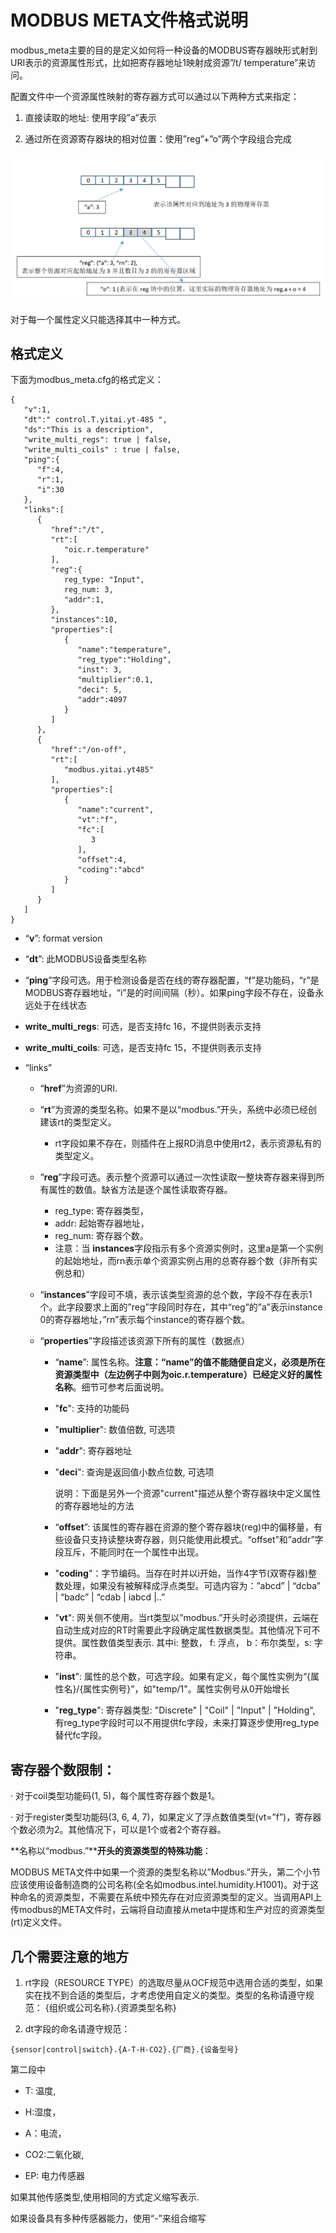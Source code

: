 

# MODBUS META文件格式说明

modbus_meta主要的目的是定义如何将一种设备的MODBUS寄存器映形式射到URI表示的资源属性形式，比如把寄存器地址1映射成资源”/t/ temperature”来访问。

 配置文件中一个资源属性映射的寄存器方式可以通过以下两种方式来指定：

1. 直接读取的地址: 使用字段”a”表示

2. 通过所在资源寄存器块的相对位置：使用”reg”+”o”两个字段组合完成

![](./mb_meta.JPG)

对于每一个属性定义只能选择其中一种方式。

## 格式定义

下面为modbus_meta.cfg的格式定义：

```
{
   "v":1,
   "dt":" control.T.yitai.yt-485 ",
   "ds":"This is a description",
   "write_multi_regs": true | false,
   "write_multi_coils" : true | false,
   "ping":{
      "f":4,
      "r":1,
      "i":30
   },
   "links":[
      {
         "href":"/t",
         "rt":[
            "oic.r.temperature"
         ],
         "reg":{
            reg_type: "Input",
            reg_num: 3,
            "addr":1,
         },
         "instances":10,
         "properties":[
            {
               "name":"temperature",
               "reg_type":"Holding",
               "inst": 3,
               "multiplier":0.1,
               "deci": 5,
               "addr":4097
            }
         ]
      },
      {
         "href":"/on-off",
         "rt":[
            "modbus.yitai.yt485"
         ],
         "properties":[
            {
               "name":"current",
               "vt":"f",
               "fc":[
                  3
               ],
               "offset":4,
               "coding":"abcd"
            }
         ]
      }
   ]
}
```



- “**v**”: format version

- “**dt**”: 此MODBUS设备类型名称

-  “**ping**”字段可选。用于检测设备是否在线的寄存器配置，“f”是功能码，“r”是MODBUS寄存器地址，“i”是的时间间隔（秒）。如果ping字段不存在，设备永远处于在线状态

-  **write_multi_regs**: 可选，是否支持fc 16，不提供则表示支持
-  **write_multi_coils**: 可选，是否支持fc 15，不提供则表示支持


- “links”

  - “**href**”为资源的URI. 
  - “**rt**”为资源的类型名称。如果不是以“modbus.”开头，系统中必须已经创建该rt的类型定义。
    - rt字段如果不存在，则插件在上报RD消息中使用rt2，表示资源私有的类型定义。
  - “**reg**”字段可选。表示整个资源可以通过一次性读取一整块寄存器来得到所有属性的数值。缺省方法是逐个属性读取寄存器。
    - reg_type: 寄存器类型，
    - addr: 起始寄存器地址，
    - reg_num: 寄存器个数。
    - 注意：当 **instances**字段指示有多个资源实例时，这里a是第一个实例的起始地址，而rn表示单个资源实例占用的总寄存器个数（非所有实例总和）
  -  “**instances**”字段可不填，表示该类型资源的总个数，字段不存在表示1个。此字段要求上面的”reg”字段同时存在，其中“reg”的”a”表示instance 0的寄存器地址，”rn”表示每个instance的寄存器个数。

  - “**properties**”字段描述该资源下所有的属性（数据点）

    - “**name**”: 属性名称。**注意：“name”的值不能随便自定义，必须是所在资源类型中（左边例子中则为oic.r.temperature）已经定义好的属性名称**。细节可参考后面说明。

    - "**fc**": 支持的功能码

    - "**multiplier**": 数值倍数, 可选项

    - "**addr**": 寄存器地址

    - "**deci**": 查询是返回值小数点位数, 可选项

      说明：下面是另外一个资源"current"描述从整个寄存器块中定义属性的寄存器地址的方法

    - “**offset**”: 该属性的寄存器在资源的整个寄存器块(reg)中的偏移量，有些设备只支持读整块寄存器，则只能使用此模式。“offset”和”addr”字段互斥，不能同时在一个属性中出现。

    - "**coding**"：字节编码。当存在时并以i开始，当作4字节(双寄存器)整数处理，如果没有被解释成浮点类型。可选内容为：”abcd” | “dcba” | “badc” | “cdab | iabcd |..”

    - "**vt**": 网关侧不使用。当rt类型以”modbus.”开头时必须提供，云端在自动生成对应的RT时需要此字段确定属性数据类型。其他情况下可不提供。属性数值类型表示. 其中i: 整数， f: 浮点， b：布尔类型，s: 字符串。

    - "**inst**": 属性的总个数，可选字段。如果有定义，每个属性实例为“{属性名}/{属性实例号}”，如"temp/1"。属性实例号从0开始增长

    - "**reg_type**": 寄存器类型: "Discrete" | "Coil" | "Input" | "Holding", 有reg_type字段时可以不用提供fc字段，未来打算逐步使用reg_type替代fc字段。


## **寄存器个数限制**：

·       对于coil类型功能码(1, 5)，每个属性寄存器个数是1。

·       对于register类型功能码(3, 6, 4, 7)，如果定义了浮点数值类型(vt=”f”)，寄存器个数必须为2。其他情况下，可以是1个或者2个寄存器。



**名称以“modbus.”****开头的资源类型的特殊功能**：

MODBUS META文件中如果一个资源的类型名称以”Modbus.”开头，第二个小节应该使用设备制造商的公司名称(全名如modbus.intel.humidity.H1001)。对于这种命名的资源类型，不需要在系统中预先存在对应资源类型的定义。当调用API上传modbus的META文件时，云端将自动直接从meta中提炼和生产对应的资源类型(rt)定义文件。

  

## 几个需要注意的地方

1. rt字段（RESOURCE TYPE）的选取尽量从OCF规范中选用合适的类型，如果实在找不到合适的类型后，才考虑使用自定义的类型。类型的名称请遵守规范： {组织或公司名称}.{资源类型名称}

2. dt字段的命名请遵守规范：

```
{sensor|control|switch}.{A-T-H-CO2}.{厂商}.{设备型号}
```

第二段中

- T: 温度, 

- H:湿度， 

- A：电流，

- CO2:二氧化碳, 

- EP: 电力传感器

 

如果其他传感类型,使用相同的方式定义缩写表示.

如果设备具有多种传感器能力，使用“-”来组合缩写